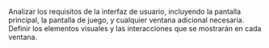 Analizar los requisitos de la interfaz de usuario, incluyendo la pantalla principal, la pantalla de juego, y cualquier ventana adicional necesaria.
Definir los elementos visuales y las interacciones que se mostrarán en cada ventana.

